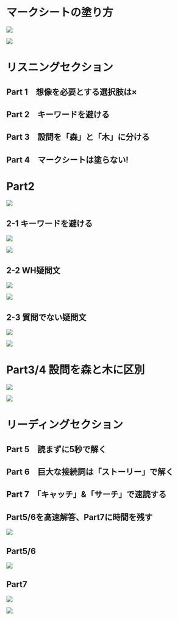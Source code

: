 # マークシートの塗り方

![](https://i.gyazo.com/b61507412861c47b38577ec7fe1899fd.png)

![](https://i.gyazo.com/0ee31902d87a94ff305e97d88122df14.png)

# リスニングセクション

## Part 1　想像を必要とする選択肢は×
## Part 2　キーワードを避ける
## Part 3　設問を「森」と「木」に分ける
## Part 4　マークシートは塗らない!

# Part2

![](https://i.gyazo.com/69ec262e41a51976734734c02633789e.png)

## 2-1 キーワードを避ける

![](https://i.gyazo.com/3150b73adf35c54c0bcd702308d4315a.png)

![](https://i.gyazo.com/4ee390dd87f81079a38b9a2e687b1838.png)



## 2-2 WH疑問文

![](https://i.gyazo.com/648bb51f1774ae978e7c5391f1419fdb.png)

![](https://i.gyazo.com/314cb67f5ea9901521ad88940659d314.png)


## 2-3 質問でない疑問文

![](https://i.gyazo.com/15ab569b5db1660c4163a321c090dfce.png)

![](https://i.gyazo.com/bdb36c2dc4944f905c0ebc85596f76e6.png)


# Part3/4 設問を森と木に区別

![](https://i.gyazo.com/a916e5b86f6f64e9cc031d3a0e7b8d08.png)

![](https://i.gyazo.com/945eb5d2bfc955c59fcc877c5d851b8b.png)


# リーディングセクション

## Part 5　読まずに5秒で解く
## Part 6　巨大な接続詞は「ストーリー」で解く
## Part 7　「キャッチ」&「サーチ」で速読する

## Part5/6を高速解答、Part7に時間を残す

![](https://i.gyazo.com/1724163230c7fbd05eea12979b6c2930.png)


## Part5/6

![](https://i.gyazo.com/406b93fd17e8e3797854b18c8fbaf3b6.png)

## Part7

![](https://i.gyazo.com/20826f831da52868ba2eabbf2271eb2d.png)


![](https://i.gyazo.com/e2fcfc75c218c5e7cc4dfafa4fb32027.png)



